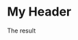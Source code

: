 <!DOCTYPE html>
<html>
<head>
  <title>My Website</title>
</head>
<body>
<h1>My Header</h1>
<p id="demo">The result</p>
<script>
  let myAssociativeArray = new Array(3);
  myAssociativeArray[0] = "Hello";
  myAssociativeArray["first_name"] = "John";
  myAssociativeArray["last_name"] = "Doe";
  document.getElementById("demo").innerHTML = myAssociativeArray["first_name"];
</script>
</body>
</html>
  
